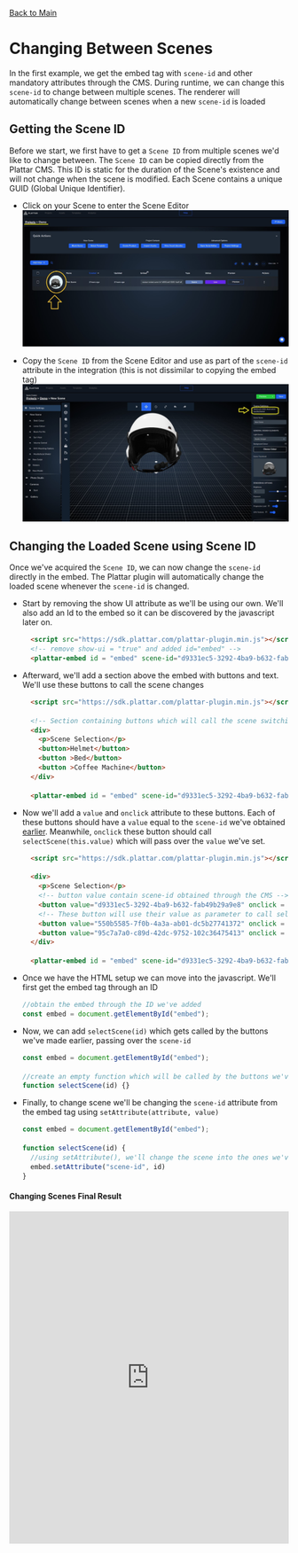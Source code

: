 [Back to Main](./)


# Changing Between Scenes

In the first example, we get the embed tag with `scene-id` and other mandatory attributes through the CMS. During runtime, we can change this `scene-id` to change between multiple scenes. The renderer will automatically change between scenes when a new `scene-id` is loaded 

## Getting the Scene ID

Before we start, we first have to get a `Scene ID` from multiple scenes we'd like to change between. The `Scene ID` can be copied directly from the Plattar CMS. This ID is static for the duration of the Scene's existence and will not change when the scene is modified. Each Scene contains a unique GUID (Global Unique Identifier).

- Click on your Scene to enter the Scene Editor 
  <img title="" src="OpenEditor.jpg" alt="Scene ID can be located on the top right corner under 'Scene Settings'" width="742">

- Copy the `Scene ID` from the Scene Editor and use as part of the `scene-id` attribute in the integration (this is not dissimilar to copying the embed tag)
  <img title="" src="Scene-ID.jpg" alt="Navigating to the Editor" width="783">

## Changing the Loaded Scene using Scene ID

Once we've acquired the `Scene ID`, we can now change the `scene-id` directly in the embed. The Plattar plugin will automatically change the loaded scene whenever the `scene-id` is changed.

- Start by removing the show UI attribute as we'll be using our own. We'll also add an Id to the embed so it can be discovered by the javascript later on. 
  ```html
    <script src="https://sdk.plattar.com/plattar-plugin.min.js"></script>
    <!-- remove show-ui = "true" and added id="embed" -->
    <plattar-embed id = "embed" scene-id="d9331ec5-3292-4ba9-b632-fab49b29a9e8" init="viewer"  ></plattar-embed>
    ```
- Afterward, we'll add a section above the embed with buttons and text. We'll use these buttons to call the scene changes
  ```html
    <script src="https://sdk.plattar.com/plattar-plugin.min.js"></script>

    <!-- Section containing buttons which will call the scene switching -->
    <div>
      <p>Scene Selection</p>
      <button>Helmet</button>
      <button >Bed</button>
      <button >Coffee Machine</button>
    </div>

    <plattar-embed id = "embed" scene-id="d9331ec5-3292-4ba9-b632-fab49b29a9e8" init="viewer"  ></plattar-embed>
    ```

- Now we'll add a `value` and `onclick` attribute to these buttons. Each of these buttons should have a `value` equal to the `scene-id` we've obtained [earlier](#getting-the-scene-id). Meanwhile, `onclick` these button should call `selectScene(this.value)` which will pass over the `value` we've set.

  ```html
    <script src="https://sdk.plattar.com/plattar-plugin.min.js"></script>

    <div>
      <p>Scene Selection</p>
      <!-- button value contain scene-id obtained through the CMS -->
      <button value="d9331ec5-3292-4ba9-b632-fab49b29a9e8" onclick = "selectScene(this.value)">Helmet</button>
      <!-- These button will use their value as parameter to call selectScene()-->
      <button value="550b5585-7f0b-4a3a-ab01-dc5b27741372" onclick = "selectScene(this.value)">Bed</button>
      <button value="95c7a7a0-c89d-42dc-9752-102c36475413" onclick = "selectScene(this.value)">Coffee Machine</button>
    </div>

    <plattar-embed id = "embed" scene-id="d9331ec5-3292-4ba9-b632-fab49b29a9e8" init="viewer"  ></plattar-embed>
    ```

- Once we have the HTML setup we can move into the javascript. We'll first get the embed tag through an ID

  ``` javascript
  //obtain the embed through the ID we've added
  const embed = document.getElementById("embed");
  ```


- Now, we can add `selectScene(id)` which gets called by the buttons we've made earlier, passing over the `scene-id`

  ``` javascript
  const embed = document.getElementById("embed");

  //create an empty function which will be called by the buttons we've added
  function selectScene(id) {}
  ```
- Finally, to change scene we'll be changing the `scene-id` attribute from the embed tag using `setAttribute(attribute, value)`

  ``` javascript
  const embed = document.getElementById("embed");
  
  function selectScene(id) {
    //using setAttribute(), we'll change the scene into the ones we've added as value for the buttons
    embed.setAttribute("scene-id", id)
  }
  ```

#### Changing Scenes Final Result
<iframe height="600" style="width: 100%;" scrolling="no" title="Changing Scene" src="https://codepen.io/plattar/embed/raBqJMb?default-tab=html%2Cresult&editable=true" frameborder="no" loading="lazy" allowtransparency="true" allowfullscreen="true">
  See the Pen <a href="https://codepen.io/plattar/pen/raBqJMb">
  Changing Scene</a> by Plattar (<a href="https://codepen.io/plattar">@plattar</a>)
  on <a href="https://codepen.io">CodePen</a>.
</iframe>
